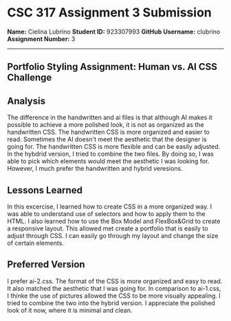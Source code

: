 # CSC 317 Assignment 3 Submission

**Name:** Cielina Lubrino
**Student ID:** 923307993
**GitHub Username:** clubrino  
**Assignment Number:** 3  

---

## Portfolio Styling Assignment: Human vs. AI CSS Challenge

## Analysis
The difference in the handwritten and ai files is that although AI makes it possible to achieve
a more polished look, it is not as organized as the handwritten CSS. The handwritten CSS is more
organized and easier to read. Sometimes the AI doesn't meet the aesthetic that the designer is going for.
The handwritten CSS is more flexible and can be easily adjusted. In the hybdrid version, I tried to combine
the two files. By doing so, I was able to pick which elements would meet the aesthetic I was looking for. However,
I much prefer the handwritten and hybrid veresions.

## Lessons Learned
In this excercise, I learned how to create CSS in a more organized way. I was able to
understand use of selectors and how to apply them to the HTML. I also learned how to use the Box Model and
FlexBox&Grid to create a responsive layout. This allowed met create a portfolio that is easily to adjust through
CSS. I can easily go through my layout and change the size of certain elements.

## Preferred Version
I prefer ai-2.css. The format of the CSS is more organized and easy to read. It also 
matched the aesthetic that I was going for. In comparison to ai-1.css, I thinke the use
of pictures allowed the CSS to be more visually appealing. I tried to combine the two into the
hybrid version. I appreciate the polished look of it now, where it is minimal and clean.

